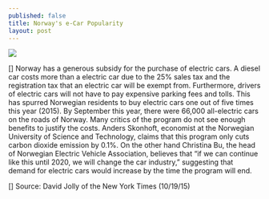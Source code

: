 ```yaml
---
published: false
title: Norway's e-Car Popularity
layout: post
---
```

![](https://cloud.githubusercontent.com/assets/14352705/11426595/d4b8b79a-9422-11e5-95db-c52d7363ca06.png)

[] Norway has a generous subsidy for the purchase of electric cars. A diesel car costs more than a electric car due to the 25% sales tax and the registration tax that an electric car will be exempt from. Furthermore, drivers of electric cars will not have to pay expensive parking fees and tolls. This has spurred Norwegian residents to buy electric cars one out of five times this year (2015). By September this year, there were 66,000 all-electric cars on the roads of Norway. Many critics of the program do not see enough benefits to justify the costs. Anders Skonhoft, economist at the Norwegian University of Science and Technology, claims that this program only cuts carbon dioxide emission by 0.1%. On the other hand Christina Bu, the head of Norwegian Electric Vehicle Association, believes that “if we can continue like this until 2020, we will change the car industry,” suggesting that demand for electric cars would increase by the time the program will end.

[] Source: David Jolly of the New York Times (10/19/15)
